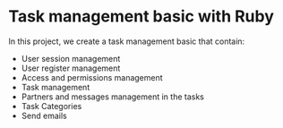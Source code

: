 # Task management basic with Ruby

In this project, we create a task management basic that contain:

- User session management 
- User register management
- Access and permissions management
- Task management
- Partners and messages management in the tasks
- Task Categories
- Send emails








